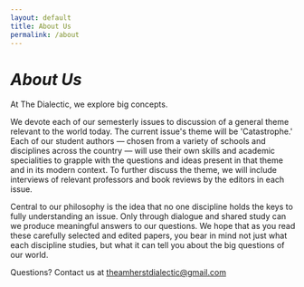 ```yaml
---
layout: default
title: About Us
permalink: /about
---
```


# _About Us_

At The Dialectic, we explore big concepts. 


We devote each of our semesterly issues to discussion of a general theme relevant to the world today. The current issue's theme will be 'Catastrophe.' Each of our student authors — chosen from a variety of schools and disciplines across the country — will use their own skills and academic specialities to grapple with the questions and ideas present in that theme and in its modern context. 
To further discuss the theme, we will include interviews of relevant professors and book reviews by the editors in each issue. 


Central to our philosophy is the idea that no one discipline holds the keys to fully understanding an issue. Only through dialogue and shared study can we produce meaningful answers to our questions. 
We hope that as you read these carefully selected and edited papers, you bear in mind not just what each discipline studies, but what it can tell you about the big questions of our world. 

Questions? Contact us at theamherstdialectic@gmail.com